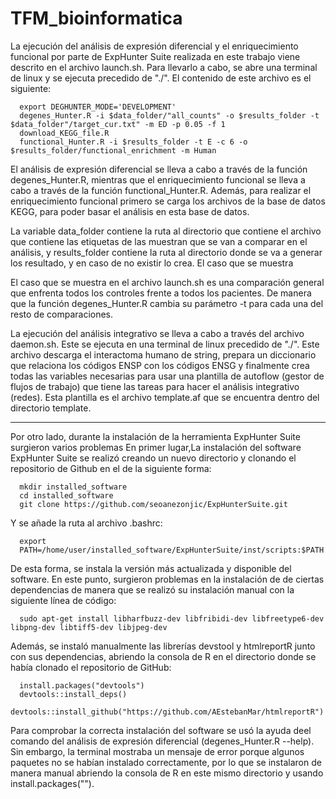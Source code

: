 
# TFM_bioinformatica
La ejecución del análisis de expresión diferencial y el enriquecimiento funcional por parte de ExpHunter Suite realizada en este trabajo viene descrito en el archivo launch.sh. Para llevarlo a cabo, se abre una terminal de linux y se ejecuta precedido de "./". El contenido de este archivo es el siguiente:

      export DEGHUNTER_MODE='DEVELOPMENT'
      degenes_Hunter.R -i $data_folder/"all_counts" -o $results_folder -t $data_folder"/target_cur.txt" -m ED -p 0.05 -f 1
      download_KEGG_file.R
      functional_Hunter.R -i $results_folder -t E -c 6 -o $results_folder/functional_enrichment -m Human

El análisis de expresión diferencial se lleva a cabo a través de la función degenes_Hunter.R, mientras que el enriquecimiento funcional se lleva a cabo a través de la función functional_Hunter.R. Además, para realizar el enriquecimiento funcional primero se carga los archivos de la base de datos KEGG, para poder basar el análisis en esta base de datos.

La variable data_folder contiene la ruta al directorio que contiene el archivo que contiene las etiquetas de las muestran que se van a comparar en el
análisis, y results_folder contiene la ruta al directorio donde se va a generar los resultado, y en caso de no existir lo crea. El caso que se muestra 

El caso que se muestra en el archivo launch.sh es una comparación general que enfrenta todos los controles frente a todos los pacientes. De manera que la función degenes_Hunter.R cambia su parámetro -t para cada una del resto de comparaciones.

La ejecución del análisis integrativo se lleva a cabo a través del archivo daemon.sh. Este se ejecuta en una terminal de linux precedido de "./". Este archivo descarga el interactoma humano de string, prepara un diccionario que relaciona los códigos ENSP con los códigos ENSG y finalmente crea todas las variables necesarias para usar una plantilla de autoflow (gestor de flujos de trabajo) que tiene las tareas para hacer el análisis integrativo (redes). Esta plantilla es el archivo template.af que se encuentra dentro del directorio template.

-----------------------------------------------------------------------------------------------------------------------------------------------------------

Por otro lado, durante la instalación de la herramienta ExpHunter Suite surgieron varios problemas En primer lugar,La instalación del software ExpHunter Suite se realizó creando un nuevo directorio y clonando el repositorio de Github en el de la siguiente forma:

      mkdir installed_software
      cd installed_software
      git clone https://github.com/seoanezonjic/ExpHunterSuite.git

Y se añade la ruta al archivo .bashrc:

      export
      PATH=/home/user/installed_software/ExpHunterSuite/inst/scripts:$PATH

De esta forma, se instala la versión más actualizada y disponible del software. En este punto, surgieron problemas en la instalación de de ciertas dependencias de manera que se realizó su instalación manual con la siguiente línea de código:

      sudo apt-get install libharfbuzz-dev libfribidi-dev libfreetype6-dev libpng-dev libtiff5-dev libjpeg-dev

Además, se instaló manualmente las librerías devstool y htmlreportR junto con sus dependencias, abriendo la consola de R en el directorio donde se había clonado el repositorio de GitHub:
      
      install.packages("devtools")
      devtools::install_deps()
      devtools::install_github("https://github.com/AEstebanMar/htmlreportR")

Para comprobar la correcta instalación del software se usó la ayuda deel comando del análisis de expresión diferencial (degenes_Hunter.R --help).
Sin embargo, la terminal mostraba un mensaje de error porque algunos paquetes no se habían instalado correctamente, por lo que se instalaron de
manera manual abriendo la consola de R en este mismo directorio y usando install.packages("").





